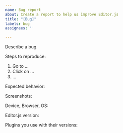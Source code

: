 ```yaml
---
name: Bug report
about: Create a report to help us improve Editor.js
title: "[Bug]"
labels: bug
assignees: ''

---
```


Describe a bug.

Steps to reproduce:
1. Go to …
2. Click on …
3. …

Expected behavior:

Screenshots:

Device, Browser, OS:

Editor.js version:

Plugins you use with their versions:

<!--
🤫 If you like Editor.js, please consider supporting us via OpenCollective:
https://opencollective.com/editorjs
-->
